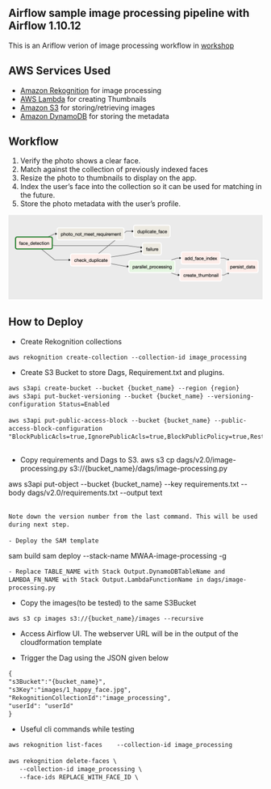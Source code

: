 ## Airflow sample image processing pipeline with Airflow 1.10.12

This is an Ariflow verion of image processing workflow in [workshop](https://image-processing.serverlessworkshops.io/)

## AWS Services Used

- [Amazon Rekognition](https://aws.amazon.com/rekognition/) for image processing
- [AWS Lambda](https://aws.amazon.com/lambda/) for creating Thumbnails
- [Amazon S3](https://aws.amazon.com/s3/)  for storing/retrieving images
- [Amazon DynamoDB](https://aws.amazon.com/dynamodb/) for storing the metadata

## Workflow
1. Verify the photo shows a clear face.
2. Match against the collection of previously indexed faces
3. Resize the photo to thumbnails to display on the app.
4. Index the user’s face into the collection so it can be used for matching in the future.
5. Store the photo metadata with the user’s profile.

<p align="center">
  <img src="graphview.png" alt="Graphical representation"/>
</p>

## How to Deploy

- Create Rekognition collections
``` 
aws rekognition create-collection --collection-id image_processing
```
- Create S3 Bucket to store Dags, Requirement.txt and plugins. 
```
aws s3api create-bucket --bucket {bucket_name} --region {region}
aws s3api put-bucket-versioning --bucket {bucket_name} --versioning-configuration Status=Enabled

aws s3api put-public-access-block --bucket {bucket_name} --public-access-block-configuration "BlockPublicAcls=true,IgnorePublicAcls=true,BlockPublicPolicy=true,RestrictPublicBuckets=true"


```
- Copy requirements and Dags to S3. 
aws s3 cp dags/v2.0/image-processing.py s3://{bucket_name}/dags/image-processing.py

aws s3api put-object --bucket {bucket_name} --key requirements.txt --body dags/v2.0/requirements.txt --output text
```

Note down the version number from the last command. This will be used during next step.

- Deploy the SAM template
```
sam build
sam deploy --stack-name MWAA-image-processing -g

```
- Replace TABLE_NAME with Stack Output.DynamoDBTableName and LAMBDA_FN_NAME with Stack Output.LambdaFunctionName in dags/image-processing.py

```
- Copy the images(to be tested) to the same S3Bucket
```
aws s3 cp images s3://{bucket_name}/images --recursive

```

- Access Airflow UI. The webserver URL will be in the output of the cloudformation template

- Trigger the Dag using the JSON given below

```
{
"s3Bucket":"{bucket_name}",
"s3Key":"images/1_happy_face.jpg",
"RekognitionCollectionId":"image_processing",
"userId": "userId"
}
```

- Useful cli commands while testing
```
aws rekognition list-faces    --collection-id image_processing

aws rekognition delete-faces \
   --collection-id image_processing \
   --face-ids REPLACE_WITH_FACE_ID \
```

<!-- aws s3 cp requirement.txt s3://{bucket_name}/requirement.txt -->


